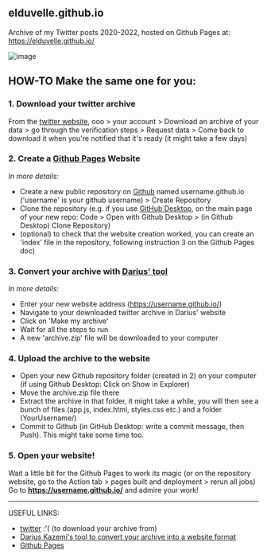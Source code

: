 ## elduvelle.github.io
Archive of my Twitter posts 2020-2022, hosted on Github Pages at: https://elduvelle.github.io/

![image](https://github.com/elduvelle/elduvelle.github.io/assets/64431932/1af0aa4f-4fc7-4a80-b977-52deed6e0903)


## HOW-TO Make the same one for you:

### 1. Download your twitter archive  
From the [twitter website](https://twitter.com/), ooo > your account > Download an archive of your data > go through the verification steps > Request data > Come back to download it when you're notified that it's ready (it might take a few days)
  
### 2. Create a [Github Pages](https://pages.github.com/) Website  
_In more details:_  
- Create a new public repository on [Github](https://github.com/) named username.github.io ('username' is your github username) > Create Repository  
- Clone the repository (e.g. if you use [GitHub Desktop](https://desktop.github.com/), on the main page of your new repo: Code > Open with Github Desktop > (in Github Desktop) Clone Repository)  
- (optional) to check that the website creation worked, you can create an 'index' file in the repository, following instruction 3 on the Github Pages doc)
      
### 3. Convert your archive with [Darius' tool](https://tinysubversions.com/twitter-archive/make-your-own/)  
_In more details:_
   - Enter your new website address (https://username.github.io/)  
   - Navigate to your downloaded twitter archive in Darius' website  
   - Click on 'Make my archive'  
   - Wait for all the steps to run  
   - A new 'archive.zip' file will be downloaded to your computer  

### 4. Upload the archive to the website  
- Open your new Github repository folder (created in 2) on your computer (if using Github Desktop: Click on Show in Explorer)  
- Move the archive.zip file there  
- Extract the archive in that folder, it might take a while, you will then see a bunch of files (app.js, index.html, styles.css etc.) and a folder (YourUsername/)  
- Commit to Github (in GitHub Desktop: write a commit message, then Push). This might take some time too.  

### 5. Open your website!
Wait a little bit for the Github Pages to work its magic (or on the repository website, go to the Action tab > pages built and deployment > rerun all jobs)  
Go to **https://username.github.io/** and admire your work!

----
USEFUL LINKS:
- [twitter](https://twitter.com/) :'( (to download your archive from)
- [Darius Kazemi's tool to convert your archive into a website format](https://tinysubversions.com/twitter-archive/make-your-own/)
- [Github Pages](https://pages.github.com/)

